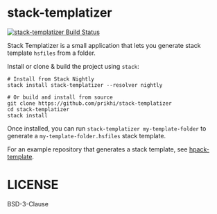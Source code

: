 # stack-templatizer

[![stack-templatizer Build Status](https://travis-ci.org/prikhi/stack-templatizer.svg?branch=master)](https://travis-ci.org/prikhi/stack-templatizer)


Stack Templatizer is a small application that lets you generate stack template
`hsfiles` from a folder.

Install or clone & build the project using `stack`:

```
# Install from Stack Nightly
stack install stack-templatizer --resolver nightly

# Or build and install from source
git clone https://github.com/prikhi/stack-templatizer
cd stack-templatizer
stack install
```

Once installed, you can run `stack-templatizer my-template-folder` to generate
a `my-template-folder.hsfiles` stack template.


For an example repository that generates a stack template, see
[hpack-template](https://github.com/prikhi/hpack-template).


# LICENSE

BSD-3-Clause

